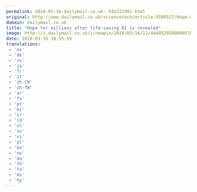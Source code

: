 ```yaml
---
permalink: 2018-03-16-dailymail.co.uk--542231991.html
original: http://www.dailymail.co.uk/sciencetech/article-5509527/Hope-millions-life-saving-AI-revealed.html?ITO=1490&ns_mchannel=rss&ns_campaign=1490
domain: dailymail.co.uk
title: "Hope for millions after life-saving AI is revealed"
image: http://i.dailymail.co.uk/i/newpix/2018/03/16/12/4A40529500000578-0-image-a-9_1521202827782.jpg
date: 2018-03-16 18:55:59
translations: 
 - 'es'
 - 'de'
 - 'ru'
 - 'ja'
 - 'fr'
 - 'it'
 - 'zh-CN'
 - 'zh-TW'
 - 'ar'
 - 'fa'
 - 'pt'
 - 'hi'
 - 'tr'
 - 'id'
 - 'nl'
 - 'sv'
 - 'vi'
 - 'pl'
 - 'ko'
 - 'no'
 - 'da'
 - 'th'
 - 'ta'
 - 'ms'
 - 'hy'
---
```


